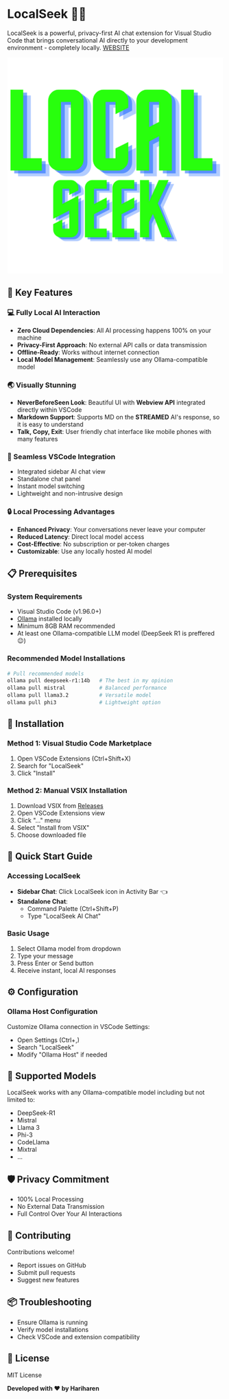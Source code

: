 # LocalSeek 🤖💬

LocalSeek is a powerful, privacy-first AI chat extension for Visual Studio Code that brings conversational AI directly to your development environment - completely locally.
[WEBSITE](https://localseek.vercel.app/)

![LocalSeek Logo](./media/LOCALSEEK.png)

## 🌟 Key Features

### 💻 Fully Local AI Interaction

- **Zero Cloud Dependencies**: All AI processing happens 100% on your machine
- **Privacy-First Approach**: No external API calls or data transmission
- **Offline-Ready**: Works without internet connection
- **Local Model Management**: Seamlessly use any Ollama-compatible model

### 🌏 Visually Stunning

- **NeverBeforeSeen Look**: Beautiful UI with **Webview API** integrated directly within VSCode
- **Markdown Support**: Supports MD on the **STREAMED** AI's response, so it is easy to understand
- **Talk, Copy, Exit**: User friendly chat interface like mobile phones with many features

### 🚀 Seamless VSCode Integration

- Integrated sidebar AI chat view
- Standalone chat panel
- Instant model switching
- Lightweight and non-intrusive design

### 🔒 Local Processing Advantages

- **Enhanced Privacy**: Your conversations never leave your computer
- **Reduced Latency**: Direct local model access
- **Cost-Effective**: No subscription or per-token charges
- **Customizable**: Use any locally hosted AI model

## 📋 Prerequisites

### System Requirements

- Visual Studio Code (v1.96.0+)
- [Ollama](https://ollama.com/) installed locally
- Minimum 8GB RAM recommended
- At least one Ollama-compatible LLM model (DeepSeek R1 is preffered 😉)

### Recommended Model Installations

```bash
# Pull recommended models
ollama pull deepseek-r1:14b   # The best in my opinion
ollama pull mistral           # Balanced performance
ollama pull llama3.2          # Versatile model
ollama pull phi3              # Lightweight option
```

## 🔧 Installation

### Method 1: Visual Studio Code Marketplace

1. Open VSCode Extensions (Ctrl+Shift+X)
2. Search for "LocalSeek"
3. Click "Install"

### Method 2: Manual VSIX Installation

1. Download VSIX from [Releases](https://github.com/hariharen9/localseek/releases)
2. Open VSCode Extensions view
3. Click "..." menu
4. Select "Install from VSIX"
5. Choose downloaded file

## 🚀 Quick Start Guide

### Accessing LocalSeek

- **Sidebar Chat**: Click LocalSeek icon in Activity Bar 👈
- **Standalone Chat**:
  - Command Palette (Ctrl+Shift+P)
  - Type "LocalSeek AI Chat"

### Basic Usage

1. Select Ollama model from dropdown
2. Type your message
3. Press Enter or Send button
4. Receive instant, local AI responses

## ⚙️ Configuration

### Ollama Host Configuration

Customize Ollama connection in VSCode Settings:

- Open Settings (Ctrl+,)
- Search "LocalSeek"
- Modify "Ollama Host" if needed

## 🔬 Supported Models

LocalSeek works with any Ollama-compatible model including but not limited to:

- DeepSeek-R1
- Mistral
- Llama 3
- Phi-3
- CodeLlama
- Mixtral
- ...

## 🛡️ Privacy Commitment

- 100% Local Processing
- No External Data Transmission
- Full Control Over Your AI Interactions

## 🤝 Contributing

Contributions welcome!

- Report issues on GitHub
- Submit pull requests
- Suggest new features

## 📦 Troubleshooting

- Ensure Ollama is running
- Verify model installations
- Check VSCode and extension compatibility

## 📝 License

MIT License

**Developed with ❤️ by Hariharen**

